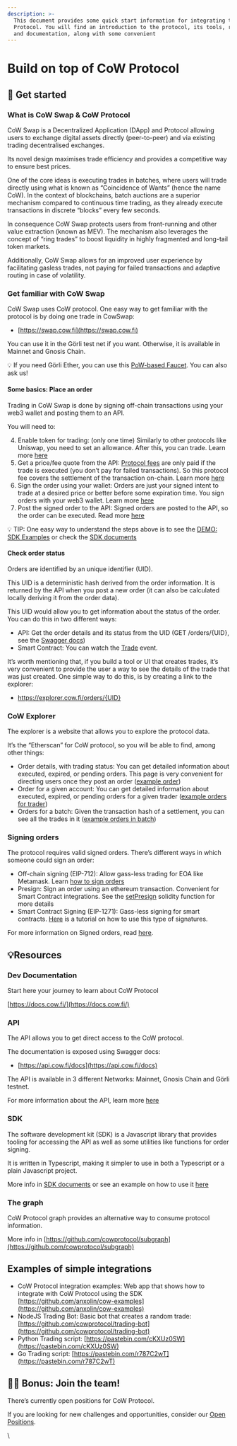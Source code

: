 ```yaml
---
description: >-
  This document provides some quick start information for integrating to CoW
  Protocol. You will find an introduction to the protocol, its tools, resources,
  and documentation, along with some convenient
---
```


# Build on top of CoW Protocol

## 🏁 Get started

### What is CoW Swap & CoW Protocol

CoW Swap is a Decentralized Application (DApp) and Protocol allowing users to exchange digital assets directly (peer-to-peer) and via existing trading decentralised exchanges.

Its novel design maximises trade efficiency and provides a competitive way to ensure best prices.

One of the core ideas is executing trades in batches, where users will trade directly using what is known as “Coincidence of Wants” (hence the name CoW). In the context of blockchains, batch auctions are a superior mechanism compared to continuous time trading, as they already execute transactions in discrete “blocks” every few seconds.

In consequence CoW Swap protects users from front-running and other value extraction (known as MEV). The mechanism also leverages the concept of “ring trades” to boost liquidity in highly fragmented and long-tail token markets.

Additionally, CoW Swap allows for an improved user experience by facilitating gasless trades, not paying for failed transactions and adaptive routing in case of volatility.

### Get familiar with CoW Swap

CoW Swap uses CoW protocol. One easy way to get familiar with the protocol is by doing one trade in CowSwap:

* [https://swap.cow.fi](https://swap.cow.fi)

You can use it in the Görli test net if you want. Otherwise, it is available in Mainnet and Gnosis Chain.

💡 If you need Görli Ether, you can use this [PoW-based Faucet](https://goerli-faucet.pk910.de/). You can also ask us!

#### Some basics: Place an order

Trading in CoW Swap is done by signing off-chain transactions using your web3 wallet and posting them to an API.

You will need to:

4. Enable token for trading: (only one time) Similarly to other protocols like Uniswap, you need to set an allowance. After this, you can trade. Learn more [here](how-to-submit-orders-via-the-api/set-allowance-for-the-sell-token)
5. Get a price/fee quote from the API: [Protocol fees](../overview/definitions) are only paid if the trade is executed (you don’t pay for failed transactions). So this protocol fee covers the settlement of the transaction on-chain. Learn more [here](how-to-submit-orders-via-the-api/query-the-fee-endpoint)
6. Sign the order using your wallet: Orders are just your signed intent to trade at a desired price or better before some expiration time. You sign orders with your web3 wallet. Learn more [here](how-to-submit-orders-via-the-api/signing-the-order)
7. Post the signed order to the API: Signed orders are posted to the API, so the order can be executed. Read more [here](how-to-submit-orders-via-the-api/placing-the-order)

💡 TIP: One easy way to understand the steps above is to see the [DEMO: SDK Examples](https://vigilant-heisenberg-dba3c1.netlify.app/) or check the [SDK documents](../cow-sdk/introduction)

#### Check order status

Orders are identified by an unique identifier (UID).

This UID is a deterministic hash derived from the order information. It is returned by the API when you post a new order (it can also be calculated locally deriving it from the order data).

This UID would allow you to get information about the status of the order. You can do this in two different ways:

* API: Get the order details and its status from the UID (GET /orders/{UID}, see the [Swagger docs](https://api.cow.fi/docs/#/default/get\_api\_v1\_orders\_\_UID\_))
* Smart Contract: You can watch the [Trade](https://github.com/cowprotocol/contracts/blob/main/src/contracts/GPv2Settlement.sol#L50) event.

It’s worth mentioning that, if you build a tool or UI that creates trades, it’s very convenient to provide the user a way to see the details of the trade that was just created. One simple way to do this, is by creating a link to the explorer:

* https://explorer.cow.fi/orders/{UID}

### CoW Explorer

The explorer is a website that allows you to explore the protocol data.

It’s the “Etherscan” for CoW protocol, so you will be able to find, among other things:

* Order details, with trading status: You can get detailed information about executed, expired, or pending orders. This page is very convenient for directing users once they post an order ([example order](https://explorer.cow.fi/orders/0xa64f3559e33edebd2a1701050db6dff8089c7c42c4d2d842669466c4693d698100000000005ef87f8ca7014309ece7260bbcdaeb61f0377d))
* Order for a given account: You can get detailed information about executed, expired, or pending orders for a given trader ([example orders for trader](https://explorer.cow.fi/address/0x00000000005ef87f8ca7014309ece7260bbcdaeb))
* Orders for a batch: Given the transaction hash of a settlement, you can see all the trades in it ([example orders in batch](https://explorer.cow.fi/tx/0xd25f7457f4a2ce993a3314858f50f0144606e0c3afe7b3da6416814598afb87b))

### Signing orders

The protocol requires valid signed orders. There’s different ways in which someone could sign an order:

* Off-chain signing (EIP-712): Allow gass-less trading for EOA like Metamask. Learn [how to sign orders](how-to-submit-orders-via-the-api/signing-the-order)
* Presign: Sign an order using an ethereum transaction. Convenient for Smart Contract integrations. See the [setPresign](https://github.com/cowprotocol/contracts/blob/7842d494c63224387e7e67f75bcd31775543098c/src/contracts/mixins/GPv2Signing.sol#L86) solidity function for more details
* Smart Contract Signing (EIP-1271): Gass-less signing for smart contracts. [Here](how-to-place-erc-1271-smart-contract-orders/introduction) is a tutorial on how to use this type of signatures.

For more information on Signed orders, read [here](../overview/order-intents).

## 💡Resources

### Dev Documentation

Start here your journey to learn about CoW Protocol

[https://docs.cow.fi/](https://docs.cow.fi/)

### API

The API allows you to get direct access to the CoW protocol.

The documentation is exposed using Swagger docs:

* [https://api.cow.fi/docs](https://api.cow.fi/docs)

The API is available in 3 different Networks: Mainnet, Gnosis Chain and Görli testnet.

For more information about the API, learn more [here](how-to-submit-orders-via-the-api/placing-the-order)

### SDK

The software development kit (SDK) is a Javascript library that provides tooling for accessing the API as well as some utilities like functions for order signing.

It is written in Typescript, making it simpler to use in both a Typescript or a plain Javascript project.

More info in [SDK documents](../cow-sdk/introduction) or see an example on how to use it [here](https://github.com/anxolin/cow-examples/blob/main/src/pages/api/Orders.js#L6)

### The graph

CoW Protocol graph provides an alternative way to consume protocol information.

More info in [https://github.com/cowprotocol/subgraph](https://github.com/cowprotocol/subgraph)

## Examples of simple integrations

* CoW Protocol integration examples: Web app that shows how to integrate with CoW Protocol using the SDK [https://github.com/anxolin/cow-examples](https://github.com/anxolin/cow-examples)
* NodeJS Trading Bot: Basic bot that creates a random trade: [https://github.com/cowprotocol/trading-bot](https://github.com/cowprotocol/trading-bot)
* Python Trading script: [https://pastebin.com/cKXUz0SW](https://pastebin.com/cKXUz0SW)
* Go Trading script: [https://pastebin.com/r787C2wT](https://pastebin.com/r787C2wT)

## 👩‍🌾 Bonus: Join the team!

There’s currently open positions for CoW Protocol.

If you are looking for new challenges and opportunities, consider our [Open Positions](https://cow.fi/jobs).

\
